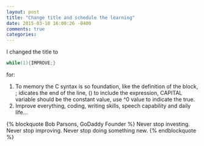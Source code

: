 ```yaml
---
layout: post
title: "Change title and schedule the learning"
date: 2015-03-18 16:00:26 -0400
comments: true
categories: 
---
```

I changed the title to 
``` c title expression 
while(1){IMPROVE;} 
```
for:    
1.  To memory the C syntax is so foundation, like the definition of the block, ; idicates the end of the line, () to include the expression, CAPITAL variable should be the constant value, use ^0 value to indicate the true.   
2.  Improve everything, coding, writing skills, speech capability and daily life...  
<!--more-->

{% blockquote Bob Parsons, GoDaddy Founder %}
Never stop investing. Never stop improving. Never stop doing something new.
{% endblockquote %}
